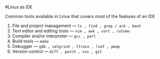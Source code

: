 #Linux as IDE

Common tools available in Linux that covers most of the features of an IDE

1. File and project management — ```ls , find , grep / ack , bash```
2. Text editor and editing tools — ```vim , awk , sort , column```
3. Compiler and/or interpreter — ```gcc , perl```
4. Build tools — ```make```
5. Debugger — ```gdb , valgrind , ltrace , lsof , pmap```
6. Version control — ```diff , patch , svn , git```
